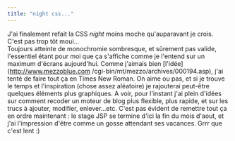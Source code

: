 ```yaml
---
title: "night css..."
---
```


J'ai finalement refait la CSS _night_ moins moche qu'auparavant je crois.
C'est pas trop tôt moui...  
Toujours atteinte de monochromie sombresque, et sûrement pas valide,
l'essentiel étant pour moi que ça s'affiche comme je l'entend sur un maximum
d'écrans aujourd'hui. Comme j'aimais bien [l'idée](http://www.mezzoblue.com
/cgi-bin/mt/mezzo/archives/000194.asp), j'ai tenté de faire tout ça en Times
New Roman. On aime ou pas, et si je trouve le temps et l'inspiration (chose
assez aléatoire) je rajouterai peut-être quelques éléments plus graphiques. A
voir, pour l'instant j'ai plein d'idées sur comment recoder un moteur de blog
plus flexible, plus rapide, et sur les trucs à ajouter, modifier,
enlever...etc. C'est pas évident de remettre tout ça en ordre maintenant : le
stage JSP se termine d'ici la fin du mois d'aout, et j'ai l'impression d'être
comme un gosse attendant ses vacances. Grrr que c'est lent :)

